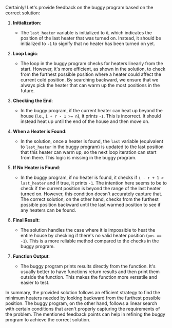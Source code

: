 Certainly! Let's provide feedback on the buggy program based on the correct solution:

1. **Initialization**:
    - The `last_heater` variable is initialized to `0`, which indicates the position of the last heater that was turned on. Instead, it should be initialized to `-1` to signify that no heater has been turned on yet.

2. **Loop Logic**:
    - The loop in the buggy program checks for heaters linearly from the start. However, it's more efficient, as shown in the solution, to check from the furthest possible position where a heater could affect the current cold position. By searching backward, we ensure that we always pick the heater that can warm up the most positions in the future.

3. **Checking the End**:
    - In the buggy program, if the current heater can heat up beyond the house (i.e., `i + r - 1 >= n`), it prints `-1`. This is incorrect. It should instead heat up until the end of the house and then move on.

4. **When a Heater is Found**:
    - In the solution, once a heater is found, the `last` variable (equivalent to `last_heater` in the buggy program) is updated to the last position that this heater can warm up, so the next loop iteration can start from there. This logic is missing in the buggy program.

5. **If No Heater is Found**:
    - In the buggy program, if no heater is found, it checks if `i - r + 1 > last_heater` and if true, it prints `-1`. The intention here seems to be to check if the current position is beyond the range of the last heater turned on. However, this condition doesn't accurately capture that. The correct solution, on the other hand, checks from the furthest possible position backward until the last warmed position to see if any heaters can be found.

6. **Final Result**:
    - The solution handles the case where it is impossible to heat the entire house by checking if there's no valid heater position (`pos == -1`). This is a more reliable method compared to the checks in the buggy program.

7. **Function Output**:
    - The buggy program prints results directly from the function. It's usually better to have functions return results and then print them outside the function. This makes the function more versatile and easier to test.

In summary, the provided solution follows an efficient strategy to find the minimum heaters needed by looking backward from the furthest possible position. The buggy program, on the other hand, follows a linear search with certain conditions that aren't properly capturing the requirements of the problem. The mentioned feedback points can help in refining the buggy program to achieve the correct solution.